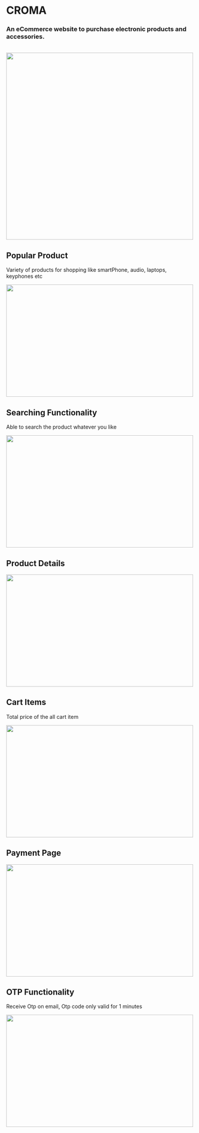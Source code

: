 <h1>CROMA</h1>

<h3>An eCommerce website to purchase electronic products and accessories.</h3>
<br/>
<img src="https://i.postimg.cc/j2457Ttf/Screenshot-383.png" hight="300px" width="500px">
<br/>
<h2>Popular Product</h2>
<p>Variety of products for shopping like smartPhone, audio, laptops, keyphones etc</p>
<img src="https://i.postimg.cc/ZnNgQzss/Screenshot-523.png" height="300px" width="500px">
<br/>
<h2>Searching Functionality</h2>
<p>Able to search the product whatever you like</p>
<img src="https://i.postimg.cc/9QbkKp12/Screenshot-524.png" height="300px" width="500px">
<br/>
<h2>Product Details</h2>
<img src="https://i.postimg.cc/MGGLSQrQ/Screenshot-525.png" height="300px" width="500px"><br/>
<h2>Cart Items</h2>
<p>Total price of the all cart item </p>
<img src="https://i.postimg.cc/GmdNXNFz/Screenshot-526.png" height="300px" width="500px">
<br/>
<h2>Payment Page</h2>
<img src="https://i.postimg.cc/02ghwrrT/Screenshot-527.png" height="300px" width="500px">
<br/>
<h2>OTP Functionality</h2>
<p>Receive Otp on email, Otp code only valid for 1 minutes<p>
<img src="https://i.postimg.cc/Yq1ZfkWh/Screenshot-528.png" height="300px" width="500px">
